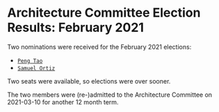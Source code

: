 # Architecture Committee Election Results: February 2021

Two nominations were received for the February 2021 elections:

- [`Peng Tao`](https://github.com/bergwolf)
- [`Samuel Ortiz`](https://github.com/sameo)

Two seats were available, so elections were over sooner.

The two members were (re-)admitted to the Architecture Committee on 2021-03-10
for another 12 month term.
